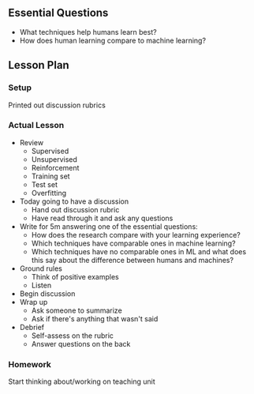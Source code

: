 ## Essential Questions

- What techniques help humans learn best?
- How does human learning compare to machine learning?

## Lesson Plan

### Setup

Printed out discussion rubrics

### Actual Lesson

- Review
    - Supervised
    - Unsupervised
    - Reinforcement
    - Training set
    - Test set
    - Overfitting
- Today going to have a discussion
    - Hand out discussion rubric
    - Have read through it and ask any questions
- Write for 5m answering one of the essential questions:
    - How does the research compare with your learning experience?
    - Which techniques have comparable ones in machine learning?
     - Which techniques have no comparable ones in ML and what does this say
       about the difference between humans and machines?
- Ground rules
    - Think of positive examples
    - Listen
- Begin discussion
- Wrap up
    - Ask someone to summarize
    - Ask if there's anything that wasn't said
- Debrief
    - Self-assess on the rubric
    - Answer questions on the back

### Homework

Start thinking about/working on teaching unit
